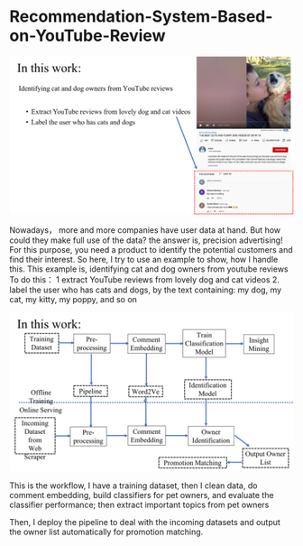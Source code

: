 # Recommendation-System-Based-on-YouTube-Review

![graph](./screenshots/Picture1.png)

Nowadays， more and more companies have user data at hand. But how could they make full use of the data? the answer is, precision advertising! For this purpose, you need a product to identify the potential customers and find their interest. So here, I try to use an example to show, how I handle this. This example is, identifying cat and dog owners from youtube reviews 
To do this：
1 extract YouTube reviews from lovely dog and cat videos
2. label the user who has cats and dogs, by the text containing: my dog, my cat, my kitty, my poppy, and so on

![graph](./screenshots/Picture2.png)

This is the workflow, I have a training dataset, then I clean data, do comment embedding, build classifiers for pet owners, and evaluate the classifier performance;  then extract important topics from pet owners

Then, I deploy the pipeline to deal with the incoming datasets and output the owner list automatically for promotion matching. 
